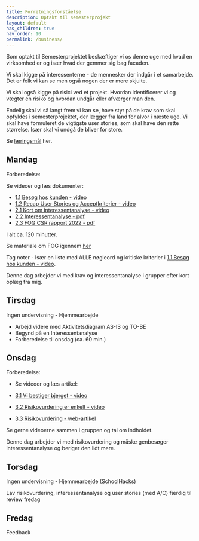 ```yaml
---
title: Forretningsforståelse
description: Optakt til semesterprojekt
layout: default
has_children: true
nav_order: 10
permalink: /business/
---
```


Som optakt til Semesterprojektet beskæftiger vi os denne uge med hvad en virksomhed er og især hvad der gemmer sig bag facaden.

Vi skal kigge på interessenterne - de mennesker der indgår i et samarbejde. Det er folk vi kan se men også nogen der er mere skjulte.

Vi skal også kigge på risici ved et projekt. Hvordan identificerer vi og vægter en risiko og hvordan undgår eller afværger man den.

Endelig skal vi så langt frem vi kan se, have styr på de krav som skal opfyldes i semesterprojektet, der lægger fra land for alvor i næste uge. Vi skal have formuleret de vigtigste user stories, som skal have den rette størrelse. Især skal vi undgå de bliver for store.

Se [læringsmål](./laeringsmaal.md) her.

## Mandag

Forberedelse:

Se videoer og læs dokumenter:

- [1.1 Besøg hos kunden - video](https://cphbusiness.cloud.panopto.eu/Panopto/Pages/Viewer.aspx?id=41de9cde-b343-48b4-bd3d-ad1701664bf4)
- [1.2 Recap User Stories og Acceptkriterier - video](https://www.linkedin.com/learning/becoming-a-product-manager-a-complete-guide/user-stories-and-acceptance-criteria?autoplay=true&resume=false&u=57077785)
- [2.1 Kort om interessentanalyse - video](https://youtu.be/8PDwTuuvhBw)
- [2.2 Interessentanalyse - pdf](./docs/2.2%20Interessentanalyse.pdf)
- [2.3 FOG CSR rapport 2022 - pdf](./docs/2.3.%20FOG%20CSR_2022.pdf)

I alt ca. 120 minutter.

Se materiale om FOG igennem [her](https://cphbusiness.mrooms.net/mod/book/view.php?id=654353&chapterid=33086)

Tag noter - Især en liste med ALLE nøgleord og kritiske kriterier i [1.1 Besøg hos kunden - video](https://cphbusiness.cloud.panopto.eu/Panopto/Pages/Viewer.aspx?id=41de9cde-b343-48b4-bd3d-ad1701664bf4).

Denne dag arbejder vi med krav og interessentanalyse i grupper efter kort oplæg fra mig.

## Tirsdag

Ingen undervisning - Hjemmearbejde

- Arbejd videre med Aktivitetsdiagram AS-IS og TO-BE
- Begynd på en Interessentanalyse
- Forberedelse til onsdag (ca. 60 min.)

## Onsdag

Forberedelse:

- Se videoer og læs artikel:

- [3.1 Vi bestiger bjerget - video](https://www.youtube.com/watch?v=MTdFkPTTnsA)
- [3.2 Risikovurdering er enkelt - video](https://www.youtube.com/watch?v=BLAEuVSAlVM)
- [3.3 Risikovurdering - web-artikel](https://altomledelse.dk/risikoanalyse/)

Se gerne videoerne sammen i gruppen og tal om indholdet.

Denne dag arbejder vi med risikovurdering og måske genbesøger interessentanalyse og beriger den lidt mere.

## Torsdag

Ingen undervisning - Hjemmearbejde (SchoolHacks)

Lav risikovurdering, interessentanalyse og user stories (med A/C) færdig til review fredag

## Fredag

Feedback
